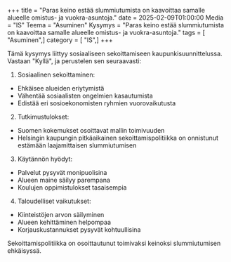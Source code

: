 +++
title = "Paras keino estää slummiutumista on kaavoittaa samalle alueelle omistus- ja vuokra-asuntoja."
date = 2025-02-09T01:00:00
Media = "IS"
Teema = "Asuminen"
Kysymys = "Paras keino estää slummiutumista on kaavoittaa samalle alueelle omistus- ja vuokra-asuntoja."
tags = [ "Asuminen",]
category = [ "IS",]
+++

Tämä kysymys liittyy sosiaaliseen sekoittamiseen kaupunkisuunnittelussa. Vastaan "Kyllä", ja perustelen sen seuraavasti:

1. Sosiaalinen sekoittaminen:
- Ehkäisee alueiden eriytymistä
- Vähentää sosiaalisten ongelmien kasautumista
- Edistää eri sosioekonomisten ryhmien vuorovaikutusta

2. Tutkimustulokset:
- Suomen kokemukset osoittavat mallin toimivuuden
- Helsingin kaupungin pitkäaikainen sekoittamispolitiikka on onnistunut estämään laajamittaisen slummiutumisen

3. Käytännön hyödyt:
- Palvelut pysyvät monipuolisina
- Alueen maine säilyy parempana
- Koulujen oppimistulokset tasaisempia

4. Taloudelliset vaikutukset:
- Kiinteistöjen arvon säilyminen
- Alueen kehittäminen helpompaa
- Korjauskustannukset pysyvät kohtuullisina

Sekoittamispolitiikka on osoittautunut toimivaksi keinoksi slummiutumisen ehkäisyssä.